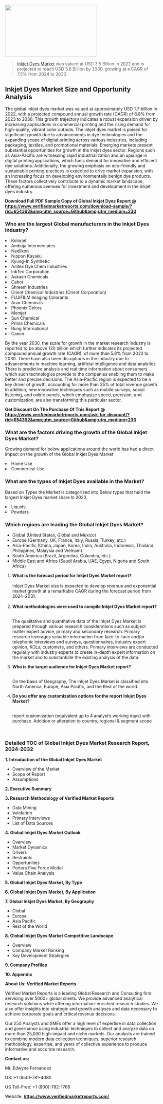 <img src="https://ffe5etoiles.com/wp-content/uploads/2024/12/MST1-300x171.png" alt="" width="300" height="171" class="alignnone size-medium wp-image-20088" /><blockquote><p><p><a href="https://www.verifiedmarketreports.com/download-sample/?rid=654392&utm_source=Github&utm_medium=230" target="_blank">Inkjet Dyes Market</a> was valued at USD 3.5 Billion in 2022 and is projected to reach USD 5.8 Billion by 2030, growing at a CAGR of 7.5% from 2024 to 2030.</p></blockquote><p><h2>Inkjet Dyes Market Size and Opportunity Analysis</h2> The global inkjet dyes market was valued at approximately USD 1.7 billion in 2022, with a projected compound annual growth rate (CAGR) of 6.8% from 2023 to 2030. This growth trajectory indicates a robust expansion driven by increasing applications in commercial printing and the rising demand for high-quality, vibrant color outputs. The inkjet dyes market is poised for significant growth due to advancements in dye technologies and the expanding scope of digital printing across various industries, including packaging, textiles, and promotional materials. Emerging markets present substantial opportunities for growth in the inkjet dyes sector. Regions such as Asia-Pacific are witnessing rapid industrialization and an upsurge in digital printing applications, which fuels demand for innovative and efficient dye solutions. Additionally, the growing emphasis on eco-friendly and sustainable printing practices is expected to drive market expansion, with an increasing focus on developing environmentally benign dye products. These factors collectively contribute to a dynamic market landscape, offering numerous avenues for investment and development in the inkjet dyes industry. </p><p class=""><strong>Download Full PDF Sample Copy of Global Inkjet Dyes Report @ <a href="https://www.verifiedmarketreports.com/download-sample/?rid=654392&amp;utm_source=Github&amp;utm_medium=230" target="_blank">https://www.verifiedmarketreports.com/download-sample/?rid=654392&amp;utm_source=Github&amp;utm_medium=230</a></strong></p><h3 id="" class="">Who are the largest Global manufacturers in the Inkjet Dyes industry?</h3><p><li>Kolorjet</li><li> Ambuja Intermediates</li><li> Neelikon</li><li> Nippon Kayaku</li><li> Kyung-In Synthetic</li><li> Amtex Dye Chem Industries</li><li> InkTec Corporation</li><li> Aakash Chemicals</li><li> Cabot</li><li> Shreem Industries</li><li> Orient Chemical Industries (Orient Corporation)</li><li> FUJIFILM Imaging Colorants</li><li> Anar Chemicals</li><li> Phoenix Colors</li><li> Memjet</li><li> Sun Chemical</li><li> Prima Chemicals</li><li> Rung International</li><li> Canon</li></p><div class=""><div class="" dir="" data-message-author-role="" data-message-id="" data-message-model-slug=""><div class=""><div class=""><div class=""><div class="" dir="" data-message-author-role="" data-message-id="" data-message-model-slug=""><div class=""><div class=""><p>By the year 2030, the scale for growth in the market research industry is reported to be above 120 billion which further indicates its projected compound annual growth rate (CAGR), of more than 5.8% from 2023 to 2030. There have also been disruptions in the industry due to advancements in machine learning, artificial intelligence and data analytics There is predictive analysis and real time information about consumers which such technologies provide to the companies enabling them to make better and precise decisions. The Asia-Pacific region is expected to be a key driver of growth, accounting for more than 35% of total revenue growth. In addition, new innovative techniques such as mobile surveys, social listening, and online panels, which emphasize speed, precision, and customization, are also transforming this particular sector.</p><p><strong>Get Discount On The Purchase Of This Report @&nbsp; <a href="https://www.verifiedmarketreports.com/ask-for-discount/?rid=654392&amp;utm_source=Github&amp;utm_medium=230" target="_blank">https://www.verifiedmarketreports.com/ask-for-discount/?rid=654392&amp;utm_source=Github&amp;utm_medium=230</a></strong></p></div></div></div></div></div></div></div></div><h3 id="" class="">What are the factors driving the growth of the Global Inkjet Dyes Market?</h3><p id="" class="">Growing demand for below applications around the world has had a direct impact on the growth of the Global Inkjet Dyes Market</p><p id="" class=""><li>Home Use</li><li> Commerical Use</li></p><h3 id="" class="">What are the types of Inkjet Dyes available in the Market?</h3><p id="" class="">Based on Types the Market is categorized into Below types that held the largest Inkjet Dyes market share In 2023.</p><p id="" class=""><li>Liquids</li><li> Powders</li></p><h3 id="" class="">Which regions are leading the Global Inkjet Dyes Market?</h3><ul><li>Global (United States, Global and Mexico)</li><li>Europe (Germany, UK, France, Italy, Russia, Turkey, etc.)</li><li>Asia-Pacific (China, Japan, Korea, India, Australia, Indonesia, Thailand, Philippines, Malaysia and Vietnam)</li><li>South America (Brazil, Argentina, Columbia, etc.)</li><li>Middle East and Africa (Saudi Arabia, UAE, Egypt, Nigeria and South Africa)</li></ul><p><ol><li><strong>What is the forecast period for Inkjet Dyes Market report?<br /></strong><br /><span data-sheets-root="1" data-sheets-value="{&quot;1&quot;:2,&quot;2&quot;:&quot;XXXX size is expected to develop revenue and exponential market growth at a remarkable CAGR during the forecast period from 2024&ndash;2030.&quot;}" data-sheets-userformat="{&quot;2&quot;:12674,&quot;4&quot;:{&quot;1&quot;:2,&quot;2&quot;:16776960},&quot;10&quot;:2,&quot;11&quot;:0,&quot;15&quot;:&quot;Arial&quot;,&quot;16&quot;:12}">Inkjet Dyes Market size is expected to develop revenue and exponential market growth at a remarkable CAGR during the forecast period from 2024&ndash;2031.</span><br /><br /></li><li><strong>What methodologies were used to compile Inkjet Dyes Market report?<br /><br /></strong><p>The qualitative and quantitative data of the&nbsp;Inkjet Dyes Market is prepared through various research considerations such as subject matter expert advice, primary and secondary research. Primary research leverages valuable information from face-to-face and/or telephonic interviews and surveys, questionnaires, industry expert opinion, KOLs, customers, and others. Primary interviews are conducted regularly with industry experts to create in-depth expert information on the market and to substantiate the existing analysis of the data.&nbsp;</p></li><li><strong>Who is the target audience for Inkjet Dyes Market report?<br /><br /></strong><p>On the basis of Geography, The&nbsp;Inkjet Dyes Market is classified into North America, Europe, Asia Pacific, and the Rest of the world.</p></li><li><strong>Do you offer any customization options for the report Inkjet Dyes Market?<br /><br /></strong><p>report customization (equivalent up to 4 analyst&rsquo;s working days) with purchase. Addition or alteration to country, regional &amp; segment scope</p><p>&nbsp;</p></li></ol></p><h3 id="" class="">Detailed TOC of Global Inkjet Dyes Market Research Report, 2024-2032</h3><p id="" class=""><strong>1. Introduction of the Global Inkjet Dyes Market</strong></p><ul><li>Overview of the Market</li><li>Scope of Report</li><li>Assumptions</li></ul><p id="" class=""><strong>2. Executive Summary</strong></p><p id="" class=""><strong>3. Research Methodology of&nbsp;Verified Market Reports</strong></p><ul><li>Data Mining</li><li>Validation</li><li>Primary Interviews</li><li>List of Data Sources</li></ul><p id="" class=""><strong>4. Global Inkjet Dyes Market Outlook</strong></p><ul><li>Overview</li><li>Market Dynamics</li><li>Drivers</li><li>Restraints</li><li>Opportunities</li><li>Porters Five Force Model</li><li>Value Chain Analysis</li></ul><p id="" class=""><strong>5. Global Inkjet Dyes Market, By&nbsp;Type</strong></p><p id="" class=""><strong>6. Global Inkjet Dyes Market, By Application</strong></p><p id="" class=""><strong>7. Global Inkjet Dyes Market, By Geography</strong></p><ul><li>Global</li><li>Europe</li><li>Asia Pacific</li><li>Rest of the World</li></ul><p id="" class=""><strong>8. Global Inkjet Dyes Market Competitive Landscape</strong></p><ul><li>Overview</li><li>Company Market Ranking</li><li>Key Development Strategies</li></ul><p id="" class=""><strong>9. Company Profiles</strong></p><p id="" class=""><strong>10. Appendix</strong></p><p id="" class=""><strong>About Us: Verified Market Reports</strong></p><p id="" class="">Verified Market Reports is a leading Global Research and Consulting firm servicing over 5000+ global clients. We provide advanced analytical research solutions while offering information-enriched research studies. We also offer insights into strategic and growth analyses and data necessary to achieve corporate goals and critical revenue decisions.</p><p id="" class="">Our 250 Analysts and SMEs offer a high level of expertise in data collection and governance using industrial techniques to collect and analyze data on more than 25,000 high-impact and niche markets. Our analysts are trained to combine modern data collection techniques, superior research methodology, expertise, and years of collective experience to produce informative and accurate research.</p><p id="" class=""><strong>Contact us:</strong></p><p id="" class="">Mr. Edwyne Fernandes</p><p id="" class="">US: +1 (650)-781-4080</p><p id="" class="">US Toll-Free: +1 (800)-782-1768</p><p id="" class="">Website: <a target="" data-test-app-aware-link=""><strong>https://www.verifiedmarketreports.com/</strong></a></p>
